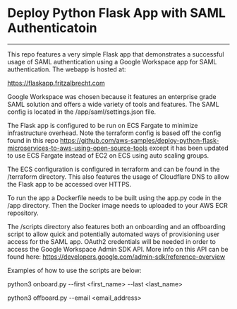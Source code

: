 # Deploy Python Flask App with SAML Authenticatoin
---

This repo features a very simple Flask app that demonstrates a successful usage of SAML authentication using a Google Workspace app for SAML authentication. The webapp is hosted at:

https://flaskapp.fritzalbrecht.com

Google Workspace was chosen because it features an enterprise grade SAML solution and offers a wide variety of tools and features. The SAML config is located in the /app/saml/settings.json file.

The Flask app is configured to be run on ECS Fargate to minimize infrastructure overhead. Note the terraform config is based off the config found in this repo https://github.com/aws-samples/deploy-python-flask-microservices-to-aws-using-open-source-tools except it has been updated to use ECS Fargate instead of EC2 on ECS using auto scaling groups.

The ECS configuration is configured in terraform and can be found in the /terraform directory. This also features the usage of Cloudflare DNS to allow the Flask app to be accessed over HTTPS.

To run the app a Dockerfile needs to be built using the app.py code in the /app directory. Then the Docker image needs to uploaded to your AWS ECR repository.

The /scripts directory also features both an onboarding and an offboarding script to allow quick and potentially automated ways of provisioning user access for the SAML app. OAuth2 credentials will be needed in order to access the Google Workspace Admin SDK API. More info on this API can be found here: https://developers.google.com/admin-sdk/reference-overview

Examples of how to use the scripts are below:

python3 onboard.py --first <first_name> --last <last_name>

python3 offboard.py --email <email_address>

